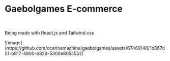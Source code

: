 # Gaebolgames E-commerce
<br>
<p>Being made with React.js and Tailwind.css</p>
![image](https://github.com/ocarinamachine/gaebolgames/assets/67469148/1b867d51-b817-4900-b829-5300e805c552)
